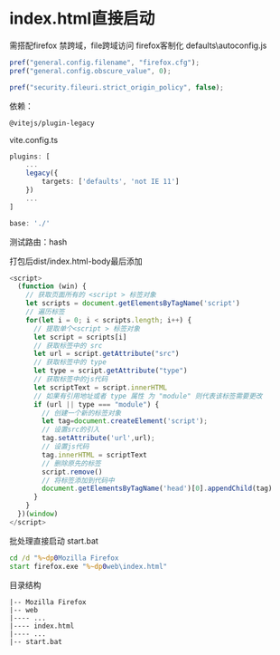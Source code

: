 # index.html直接启动
需搭配firefox 禁跨域，file跨域访问
firefox客制化
defaults\autoconfig.js
``` js
pref("general.config.filename", "firefox.cfg");
pref("general.config.obscure_value", 0);

pref("security.fileuri.strict_origin_policy", false);
```

依赖：
```
@vitejs/plugin-legacy
```
vite.config.ts
``` typescript
plugins: [
	...
	legacy({
		targets: ['defaults', 'not IE 11']
	})
	...
]

base: './'
```
测试路由：hash

打包后dist/index.html-body最后添加
``` js
<script>
  (function (win) {
    // 获取页面所有的 <script > 标签对象
    let scripts = document.getElementsByTagName('script')
    // 遍历标签
    for(let i = 0; i < scripts.length; i++) {
      // 提取单个<script > 标签对象
      let script = scripts[i]
      // 获取标签中的 src
      let url = script.getAttribute("src")
      // 获取标签中的 type
      let type = script.getAttribute("type")
      // 获取标签中的js代码
      let scriptText = script.innerHTML
      // 如果有引用地址或者 type 属性 为 "module" 则代表该标签需要更改
      if (url || type === "module") {
        // 创建一个新的标签对象
        let tag=document.createElement('script');
        // 设置src的引入
        tag.setAttribute('url',url);
        // 设置js代码
        tag.innerHTML = scriptText
        // 删除原先的标签
        script.remove()
        // 将标签添加到代码中
        document.getElementsByTagName('head')[0].appendChild(tag)
      }
    }
  })(window)
</script>
```
批处理直接启动 start.bat
``` bat
cd /d "%~dp0Mozilla Firefox
start firefox.exe "%~dp0web\index.html"
```
目录结构
```
|-- Mozilla Firefox
|-- web
|---- ...
|---- index.html
|---- ...
|-- start.bat
```
